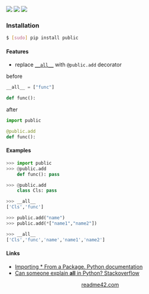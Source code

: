 <!--
https://readme42.com
-->


[![](https://img.shields.io/pypi/v/public.svg?maxAge=3600)](https://pypi.org/project/public/)
[![](https://img.shields.io/badge/License-Unlicense-blue.svg?longCache=True)](https://unlicense.org/)
[![](https://github.com/andrewp-as-is/public.py/workflows/tests42/badge.svg)](https://github.com/andrewp-as-is/public.py/actions)

### Installation
```bash
$ [sudo] pip install public
```

#### Features
+   replace [`__all__`](https://stackoverflow.com/questions/44834/can-someone-explain-all-in-python) with `@public.add` decorator


before
```python
__all__ = ["func"]

def func():
```

after
```python
import public

@public.add
def func():
```

#### Examples
```python
>>> import public
>>> @public.add
    def func(): pass

>>> @public.add
    class Cls: pass

>>> __all__
['Cls','func']

>>> public.add("name")
>>> public.add(*["name1","name2"])

>>> __all__
['Cls','func','name','name1','name2']
```

#### Links
+   [Importing * From a Package. Python documentation](https://docs.python.org/3/tutorial/modules.html#importing-from-a-package)
+   [Can someone explain __all__ in Python? Stackoverflow](https://stackoverflow.com/questions/44834/can-someone-explain-all-in-python)

<p align="center">
    <a href="https://readme42.com/">readme42.com</a>
</p>